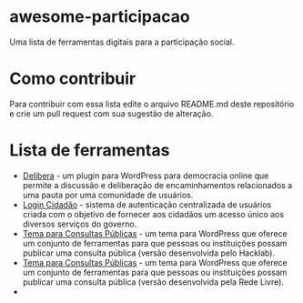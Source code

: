 # awesome-participacao

Uma lista de ferramentas digitais para a participação social.

# Como contribuir

Para contribuir com essa lista edite o arquivo README.md deste repositório e crie um pull request com sua sugestão de alteração.

# Lista de ferramentas

* [Delibera](https://github.com/redelivre/delibera) - um plugin para WordPress para democracia online que permite a discussão e deliberação de encaminhamentos relacionados a uma pauta por uma comunidade de usuários.
* [Login Cidadão](https://github.com/PROCERGS/login-cidadao/) - sistema de autenticação centralizada de usuários criada com o objetivo de fornecer aos cidadãos um acesso único aos diversos serviços do governo.
* [Tema para Consultas Públicas](http://culturadigital.br/plataformascolaborativas/tema-para-consultas-publicas/) - um tema para WordPress que oferece um conjunto de ferramentas para que pessoas ou instituições possam publicar uma consulta pública (versão desenvolvida pelo Hacklab).
* [Tema para Consultas Públicas](https://github.com/redelivre/wp-consultas-publicas) - um tema para WordPress que oferece um conjunto de ferramentas para que pessoas ou instituições possam publicar uma consulta pública (versão desenvolvida pela Rede Livre).
* 
